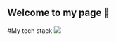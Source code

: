 ## Welcome to my page 👋
#My tech stack
<img src="https://img.shields.io/badge/Android-3DDC84?style=flat-square&logo=Android&logoColor=white"/>
